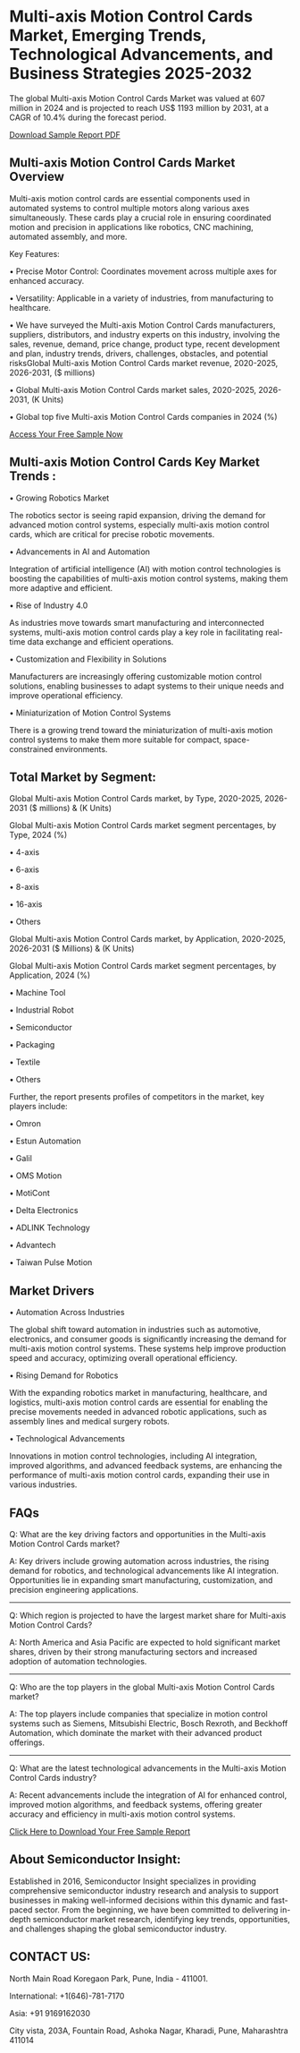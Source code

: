<h1>Multi-axis Motion Control Cards Market, Emerging Trends, Technological Advancements, and Business Strategies 2025-2032</h1>

The global Multi-axis Motion Control Cards Market was valued at 607 million in 2024 and is projected to reach US$ 1193 million by 2031, at a CAGR of 10.4% during the forecast period.

[Download Sample Report PDF](https://semiconductorinsight.com/download-sample-report/?product_id=90942)

<h2>Multi-axis Motion Control Cards Market Overview</h2>

Multi-axis motion control cards are essential components used in automated systems to control multiple motors along various axes simultaneously. These cards play a crucial role in ensuring coordinated motion and precision in applications like robotics, CNC machining, automated assembly, and more.

Key Features:

•	Precise Motor Control: Coordinates movement across multiple axes for enhanced accuracy.

•	Versatility: Applicable in a variety of industries, from manufacturing to healthcare.

•	We have surveyed the Multi-axis Motion Control Cards manufacturers, suppliers, distributors, and industry experts on this industry, involving the sales, revenue, demand, price change, product type, recent development and plan, industry trends, drivers, challenges, obstacles, and potential risksGlobal Multi-axis Motion Control Cards market revenue, 2020-2025, 2026-2031, ($ millions)

•	Global Multi-axis Motion Control Cards market sales, 2020-2025, 2026-2031, (K Units)

•	Global top five Multi-axis Motion Control Cards companies in 2024 (%)

[Access Your Free Sample Now](https://semiconductorinsight.com/report/multi-axis-motion-control-cards-market/)

<h2>Multi-axis Motion Control Cards Key Market Trends  :</h2>

•	Growing Robotics Market

The robotics sector is seeing rapid expansion, driving the demand for advanced motion control systems, especially multi-axis motion control cards, which are critical for precise robotic movements.

•	Advancements in AI and Automation

Integration of artificial intelligence (AI) with motion control technologies is boosting the capabilities of multi-axis motion control systems, making them more adaptive and efficient.

•	Rise of Industry 4.0

As industries move towards smart manufacturing and interconnected systems, multi-axis motion control cards play a key role in facilitating real-time data exchange and efficient operations.

•	Customization and Flexibility in Solutions

Manufacturers are increasingly offering customizable motion control solutions, enabling businesses to adapt systems to their unique needs and improve operational efficiency.

•	Miniaturization of Motion Control Systems

There is a growing trend toward the miniaturization of multi-axis motion control systems to make them more suitable for compact, space-constrained environments.

<h2>Total Market by Segment:</h2>

Global Multi-axis Motion Control Cards market, by Type, 2020-2025, 2026-2031 ($ millions) & (K Units)

Global Multi-axis Motion Control Cards market segment percentages, by Type, 2024 (%)

•	4-axis

•	6-axis

•	8-axis

•	16-axis

•	Others

Global Multi-axis Motion Control Cards market, by Application, 2020-2025, 2026-2031 ($ Millions) & (K Units)

Global Multi-axis Motion Control Cards market segment percentages, by Application, 2024 (%)

•	Machine Tool

•	Industrial Robot

•	Semiconductor

•	Packaging

•	Textile

•	Others

Further, the report presents profiles of competitors in the market, key players include:

•	Omron

•	Estun Automation

•	Galil

•	OMS Motion

•	MotiCont

•	Delta Electronics

•	ADLINK Technology

•	Advantech

•	Taiwan Pulse Motion

<h2>Market Drivers</h2>

•	Automation Across Industries

The global shift toward automation in industries such as automotive, electronics, and consumer goods is significantly increasing the demand for multi-axis motion control systems. These systems help improve production speed and accuracy, optimizing overall operational efficiency.

•	Rising Demand for Robotics

With the expanding robotics market in manufacturing, healthcare, and logistics, multi-axis motion control cards are essential for enabling the precise movements needed in advanced robotic applications, such as assembly lines and medical surgery robots.

•	Technological Advancements

Innovations in motion control technologies, including AI integration, improved algorithms, and advanced feedback systems, are enhancing the performance of multi-axis motion control cards, expanding their use in various industries.

<h2>FAQs</h2>

Q: What are the key driving factors and opportunities in the Multi-axis Motion Control Cards market?

A: Key drivers include growing automation across industries, the rising demand for robotics, and technological advancements like AI integration. Opportunities lie in expanding smart manufacturing, customization, and precision engineering applications.

________________________________________

Q: Which region is projected to have the largest market share for Multi-axis Motion Control Cards?

A: North America and Asia Pacific are expected to hold significant market shares, driven by their strong manufacturing sectors and increased adoption of automation technologies.

________________________________________

Q: Who are the top players in the global Multi-axis Motion Control Cards market?

A: The top players include companies that specialize in motion control systems such as Siemens, Mitsubishi Electric, Bosch Rexroth, and Beckhoff Automation, which dominate the market with their advanced product offerings.

________________________________________

Q: What are the latest technological advancements in the Multi-axis Motion Control Cards industry?

A: Recent advancements include the integration of AI for enhanced control, improved motion algorithms, and feedback systems, offering greater accuracy and efficiency in multi-axis motion control systems.

[Click Here to Download Your Free Sample Report	 ](https://semiconductorinsight.com/download-sample-report/?product_id=90942)

<h2>About Semiconductor Insight:</h2>

Established in 2016, Semiconductor Insight specializes in providing comprehensive semiconductor industry research and analysis to support businesses in making well-informed decisions within this dynamic and fast-paced sector. From the beginning, we have been committed to delivering in-depth semiconductor market research, identifying key trends, opportunities, and challenges shaping the global semiconductor industry.

<h2>CONTACT US:</h2>

North Main Road Koregaon Park, Pune, India - 411001.

International: +1(646)-781-7170

Asia: +91 9169162030

City vista, 203A, Fountain Road, Ashoka Nagar, Kharadi, Pune, Maharashtra 411014


